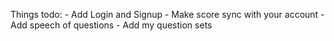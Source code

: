 Things todo:
    - Add Login and Signup
    - Make score sync with your account
    - Add speech of questions
    - Add my question sets
